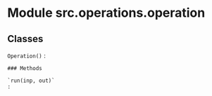 Module src.operations.operation
===============================

Classes
-------

`Operation()`
:   

    ### Methods

    `run(inp, out)`
    :